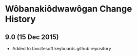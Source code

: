 Wôbanakiôdwawôgan Change History
============================

9.0 (15 Dec 2015)
-----------------

* Added to tavultesoft keyboards github repository
